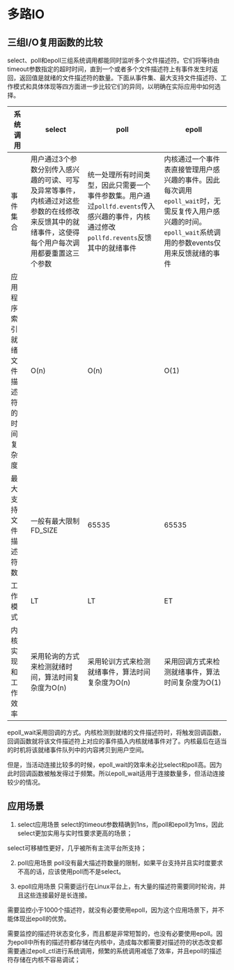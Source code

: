多路IO
=========


## 三组I/O复用函数的比较

select、poll和epoll三组系统调用都能同时监听多个文件描述符。它们将等待由timeout参数指定的超时时间，直到一个或者多个文件描述符上有事件发生时返回，返回值是就绪的文件描述符的数量。下面从事件集、最大支持文件描述符、工作模式和具体体现等四方面进一步比较它们的异同，以明确在实际应用中如何选择。

| 系统调用                               | select                                                       | poll                                                         | epoll                                                        |
| -------------------------------------- | ------------------------------------------------------------ | ------------------------------------------------------------ | ------------------------------------------------------------ |
| 事件集合                               | 用户通过3个参数分别传入感兴趣的可读、可写及异常等事件，内核通过对这些参数的在线修改来反馈其中的就绪事件，这使得每个用户每次调用都要重置这三个参数 | 统一处理所有时间类型，因此只需要一个事件参数集。用户通过`pollfd.events`传入感兴趣的事件，内核通过修改`pollfd.revents`反馈其中的就绪事件 | 内核通过一个事件表直接管理用户感兴趣的事件。因此每次调用`epoll_wait`时，无需反复传入用户感兴趣的时间。`epoll_wait`系统调用的参数events仅用来反馈就绪的事件 |
| 应用程序索引就绪文件描述符的时间复杂度 | O(n)                                                         | O(n)                                                         | O(1)                                                         |
| 最大支持文件描述符数                   | 一般有最大限制FD_SIZE                                        | 65535                                                        | 65535                                                        |
| 工作模式                               | LT                                                           | LT                                                           | ET                                                           |
| 内核实现和工作效率                     | 采用轮询的方式来检测就绪时间，算法时间复杂度为O(n)           | 采用轮训方式来检测就绪事件，算法时间复杂度为O(n)             | 采用回调方式来检测就绪事件，算法时间复杂度为O(1)             |

epoll_wait采用回调的方式。内核检测到就绪的文件描述符时，将触发回调函数，回调函数就将该文件描述符上对应的事件插入内核就绪事件对了。内核最后在适当的时机将该就绪事件队列中的内容拷贝到用户空间。

但是，当活动连接比较多的时候，epoll_wait的效率未必比select和poll高。因为此时回调函数被触发得过于频繁。所以epoll_wait适用于连接数量多，但活动连接较少的情况。


## 应用场景<br>

1. select应用场景 select的timeout参数精确到1ns，而poll和epoll为1ms，因此select更加实用与实时性要求更高的场景；<br>

select可移植性更好，几乎被所有主流平台所支持；<br>

2. poll应用场景 poll没有最大描述符数量的限制，如果平台支持并且实时度要求不高的话，应该使用poll而不是select。<br>

3. epoll应用场景 只需要运行在Linux平台上，有大量的描述符需要同时轮询，并且这些连接最好是长连接。<br>

需要监控小于1000个描述符，就没有必要使用epoll，因为这个应用场景下，并不能体现出epoll的优势。<br>

需要监控的描述符状态变化多，而且都是非常短暂的，也没有必要使用epoll。因为epoll中所有的描述符都存储在内核中，造成每次都需要对描述符的状态改变都需要通过epoll_ctl进行系统调用，频繁的系统调用减低了效率，并且epoll的描述符存储在内核不容易调试；<br>
